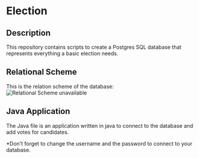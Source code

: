 # Election 

## Description
This repository contains scripts to create a Postgres SQL database that represents everything a basic election needs.

## Relational Scheme
This is the relation scheme of the database:
![Relational Scheme unavailable](https://user-images.githubusercontent.com/78615596/149422470-65e0dc93-1277-49fd-9d5c-52e7e3733b65.png)

## Java Application
The Java file is an application written in java to connect to the database and add votes for candidates.

*Don't forget to change the username and the password to connect to your database.



